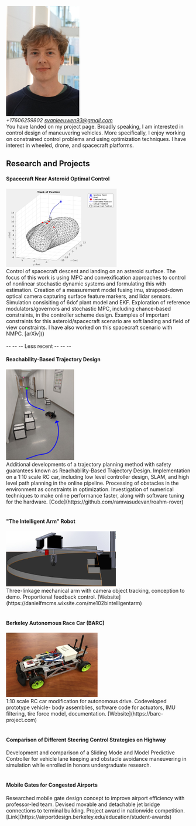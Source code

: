 <img src="github_profile.jpg" width="200" height="300"> <br> <em> +17606259802 </em> <em> svanleeuwen93@gmail.com </em> <br>
You have landed on my project page. Broadly speaking, I am interested in control design of maneuvering vehicles. More specifically, I enjoy working on constrained control problems and using optimization techniques. I have interest in wheeled, drone, and spacecraft platforms.
<h2> Research and Projects </h2>
<h4> Spacecraft Near Asteroid Optimal Control </h4>
<img src="asteroid1.png" width="302" height="213" /> <br>
Control of spacecraft descent and landing on an asteroid surface. The focus of this work is using MPC and convexification approaches to control of nonlinear stochastic dynamic systems and formulating this with estimation. Creation of a measurement model fusing imu, strapped-down optical camera capturing surface feature markers, and lidar sensors. Simulation consisiting of 6dof plant model and EKF. Exploration of reference modulators/governors and stochastic MPC, including chance-based constraints, in the controller scheme design. Examples of important constraints for this asteroid/spacecraft scenario are soft landing and field of view constraints. I have also worked on this spacecraft scenario with NMPC. [arXiv]() <br> <br>
 -- -- -- Less recent -- -- --
<h4> Reachability-Based Trajectory Design </h4>
<img src="RTD.png" width="186" height="247" /> <br>
Additional developments of a trajectory planning method with safety guarantees known as Reachability-Based Trajectory Design. Implementation on a 1:10 scale RC car, including low level controller design, SLAM, and high level path planning in the online pipeline. Processing of obstacles in the environment as constraints in optimization. Investigation of numerical techniques to make online performance faster, along with software tuning for the hardware. [Code](https://github.com/ramvasudevan/roahm-rover) <br> <br>
<h4> "The Intelligent Arm" Robot </h4>
<img src="arm.jpg" width="300" height="150" /> <br>
Three-linkage mechanical arm with camera object tracking, conception to demo. Proportional feedback control. [Website](https://danielfmcms.wixsite.com/me102bintelligentarm) <br> <br>
<h4> Berkeley Autonomous Race Car (BARC) </h4>
<img src="barc.jpg" width="250" height="175" /> <br>
1:10 scale RC car modification for autonomous drive. Codeveloped prototype vehicle- body assemblies, software
code for actuators, IMU filtering, tire force model, documentation. [Website](https://barc-project.com) <br> <br>
<h4> Comparison of Different Steering Control Strategies on Highway </h4>
Development and comparison of a Sliding Mode and Model Predictive Controller for vehicle lane keeping and
obstacle avoidance maneuvering in simulation while enrolled in honors undergraduate research. <br> <br>
<h4>Mobile Gates for Congested Airports </h4>
Researched mobile gate design concept to improve airport efficiency with professor-led team. Devised movable and
detachable jet bridge connections to terminal building. Project award in nationwide competition. [Link](https://airportdesign.berkeley.edu/education/student-awards)

